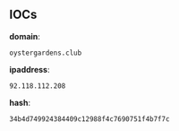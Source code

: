
## IOCs

__domain__:

```text
oystergardens.club
```
__ipaddress__:

```text
92.118.112.208
```
__hash__:

```text
34b4d749924384409c12988f4c7690751f4b7f7c
```